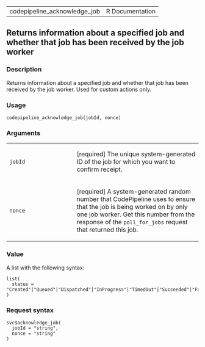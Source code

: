 <table style="width: 100%;">
<tbody>
<tr class="odd">
<td>codepipeline_acknowledge_job</td>
<td style="text-align: right;">R Documentation</td>
</tr>
</tbody>
</table>

## Returns information about a specified job and whether that job has been received by the job worker

### Description

Returns information about a specified job and whether that job has been
received by the job worker. Used for custom actions only.

### Usage

    codepipeline_acknowledge_job(jobId, nonce)

### Arguments

<table>
<colgroup>
<col style="width: 35%" />
<col style="width: 65%" />
</colgroup>
<tbody>
<tr class="odd">
<td><code id="codepipeline_acknowledge_job_:_jobId">jobId</code></td>
<td><p>[required] The unique system-generated ID of the job for which
you want to confirm receipt.</p></td>
</tr>
<tr class="even">
<td><code id="codepipeline_acknowledge_job_:_nonce">nonce</code></td>
<td><p>[required] A system-generated random number that CodePipeline
uses to ensure that the job is being worked on by only one job worker.
Get this number from the response of the <code>poll_for_jobs</code>
request that returned this job.</p></td>
</tr>
</tbody>
</table>

### Value

A list with the following syntax:

    list(
      status = "Created"|"Queued"|"Dispatched"|"InProgress"|"TimedOut"|"Succeeded"|"Failed"
    )

### Request syntax

    svc$acknowledge_job(
      jobId = "string",
      nonce = "string"
    )
